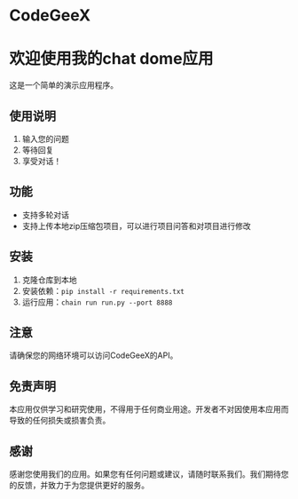 # CodeGeeX

#   欢迎使用我的chat dome应用

这是一个简单的演示应用程序。

## 使用说明

1. 输入您的问题
2. 等待回复
3. 享受对话！

## 功能

-  支持多轮对话
-  支持上传本地zip压缩包项目，可以进行项目问答和对项目进行修改

## 安装

1. 克隆仓库到本地
2. 安装依赖：`pip install -r requirements.txt`
3.  运行应用：`chain run run.py --port 8888`

## 注意

请确保您的网络环境可以访问CodeGeeX的API。

##   免责声明

本应用仅供学习和研究使用，不得用于任何商业用途。开发者不对因使用本应用而导致的任何损失或损害负责。

##     感谢

感谢您使用我们的应用。如果您有任何问题或建议，请随时联系我们。我们期待您的反馈，并致力于为您提供更好的服务。
